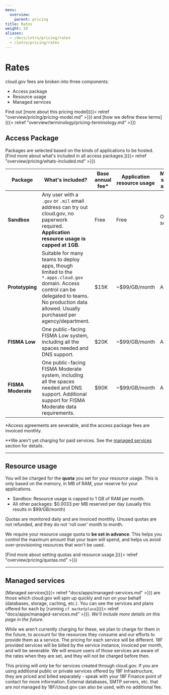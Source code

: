 ```yaml
---
menu:
  overview:
    parent: pricing
title: Rates
weight: 10
aliases:
  - /docs/intro/pricing/rates
  - /intro/pricing/rates
---
```


# Rates
cloud.gov fees are broken into three components:

- Access package
- Resource usage
- Managed services

Find out [more about this pricing model]({{< relref "overview/pricing/pricing-model.md" >}}) and [how we define these terms]({{< relref "overview/terminology/pricing-terminology.md" >}})

## Access Package

Packages are selected based on the kinds of applications to be hosted. [Find more about what's included in all access packages.]({{< relref "overview/pricing/whats-included.md" >}})

| Package | What's included? | Base annual fee\* | Application resource usage | Managed services available |
| --- | --- | --- | --- | --- |
| **Sandbox** | Any user with a `.gov` or `.mil` email address can try out cloud.gov, no paperwork required. **Application resource usage is capped at 1GB.** | Free | Free | Only free services |
| **Prototyping** | Suitable for many teams to deploy apps, though limited to the `*.apps.cloud.gov` domain. Access control can be delegated to teams. No production data allowed. Usually purchased per agency/department. | $15K |  ~$99/GB/month | All\** |
| **FISMA Low** | One public-facing FISMA Low system, including all the spaces needed and DNS support. | $20K | ~$99/GB/month | All\** |
| **FISMA Moderate** | One public-facing FISMA Moderate system, including all the spaces needed and DNS support. Additional support for FISMA Moderate data requirements. | $90K | ~$99/GB/month | All\** |

\*Access agreements are severable, and the access package fees are invoiced monthly.

\*\*We aren't yet charging for paid services. See the [managed services](#managed-services) section for details.

---

## Resource usage

You will be charged for the **quota** you set for your resource usage. This is only based on the memory, in MB of RAM, your reserve for your applications.

- Sandbox: Resource usage is capped to 1 GB of RAM per month.
- All other packages: $0.0033 per MB reserved per day (usually this results in $99/GB/month)

Quotas are monitored daily and are invoiced monthly. Unused quotas are not refunded, and they do not 'roll over' month to month.

We require your resource usage quota to **be set in advance**. This helps you control the maximum amount that your team will spend, and helps us avoid over-provisioning resources that won't be used.

[Find more about setting quotas and resource usage.]({{< relref "overview/pricing/quotas.md" >}})

---

## Managed services

[Managed services]({{< relref "docs/apps/managed-services.md" >}}) are those which cloud.gov will spin up quickly and run on your behalf (databases, storage, caching, etc.). You can see the services and plans offered for each by [running `cf marketplace`]({{< relref "docs/apps/managed-services.md" >}}). *We'll include more details on this page in the future.*

While we aren't currently charging for these, we plan to charge for them in the future, to account for the resources they consume and our efforts to provide them as a service. The pricing for each service will be different. 18F provided services will be billed by the service instance, invoiced per month, and will be severable. We will ensure users of those services are aware of the rates when they are set, and they will not be charged before then.

This pricing will _only_ be for services created through cloud.gov. If you are using additional public or private services offered by 18F Infrastructure, they are priced and billed separately - speak with your 18F Finance point of contact for more information. External databases, SMTP servers, etc. that are _not_ managed by 18F/cloud.gov can also be used, with no additional fee.

<!--
TODO
---

- Create buildpack page with list and compliance trade-offs
- Link to terminology page
- Add examples
-->

